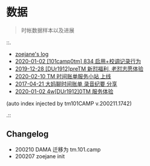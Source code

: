 # 数据
> 时帐数据样本以及进展

::.

- [ zoejane's log](191228-log-zoejane.md)
- [ 2020-01-02 [101camp0tm] 834 启用+校调记录行为](200102-du-zq-mail.md)
- [ 2019-12-28  [DUr1912]preTM 新怼福利, 老怼志愿体验](191228-du-zq-issue.md)
- [ 2020-02-10 TM 时间账单服务小站 上线](200210-zoe-site.md)
- [ 2017-04-21 大妈聊时间账单 录音纪要 分享](170421-dama-tm-podcast.md)
- [ 2020-01-02  4w[DUr1912]0TM 服务体验](200102-du-zq-issue.md)

(auto index injected by tm101CAMP v.200211.1742) 

.::



## Changelog

- 200210 DAMA 迁移为 tm.101.camp
- 200207 zoejane init
